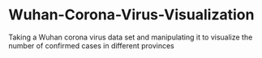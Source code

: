 # Wuhan-Corona-Virus-Visualization
Taking a Wuhan corona virus data set and manipulating it to visualize the number of confirmed cases in different provinces
